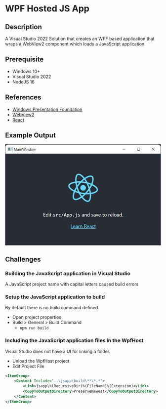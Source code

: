 # WPF Hosted JS App

## Description
A Visual Studio 2022 Solution that creates an WPF based application that wraps a WebView2 component which loads a JavaScript application.

## Prerequisite
- Windows 10+
- Visual Studio 2022
- NodeJS 16

## References
- [Windows Presentation Foundation](https://en.wikipedia.org/wiki/Windows_Presentation_Foundation)
- [WebView2](https://docs.microsoft.com/en-us/microsoft-edge/webview2/)
- [React](https://reactjs.org/)

## Example Output
![Screen Capture](./docs/MainWindow.png)

## Challenges
### Building the JavaScript application in Visual Studio
A JavaScript project name with capital letters caused build errors

### Setup the JavaScript application to build
By default there is no build command defined

- Open project properties
- Build > General > Build Command
  - `npm run build`

### Including the JavaScript application files in the WpfHost
Visual Studio does not have a UI for linking a folder.

- Unload the WpfHost project
- Edit Project File

```xml
<ItemGroup>
    <Content Include="..\jsapp\build\**\*.*">
        <Link>jsapp\%(RecursiveDir)%(FileName)%(Extension)</Link>
        <CopyToOutputDirectory>PreserveNewest</CopyToOutputDirectory>
    </Content>
</ItemGroup>
```
